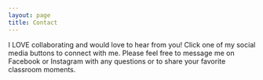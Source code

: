 ```yaml
---
layout: page
title: Contact
---
```


I LOVE collaborating and would love to hear from you! Click one of my social media buttons to connect with me. Please feel free to message me on Facebook or Instagram with any questions or to share your favorite classroom moments.